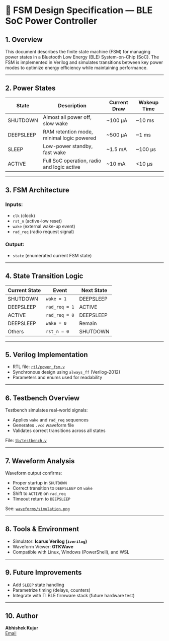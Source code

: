 # 📄 FSM Design Specification — BLE SoC Power Controller

## 1. Overview

This document describes the finite state machine (FSM) for managing power states in a Bluetooth Low Energy (BLE) System-on-Chip (SoC). The FSM is implemented in Verilog and simulates transitions between key power modes to optimize energy efficiency while maintaining performance.

---

## 2. Power States

| State      | Description                                     | Current Draw | Wakeup Time |
|------------|-------------------------------------------------|--------------|-------------|
| SHUTDOWN   | Almost all power off, slow wake                 | ~100 μA      | ~10 ms      |
| DEEPSLEEP  | RAM retention mode, minimal logic powered       | ~500 μA      | ~1 ms       |
| SLEEP      | Low-power standby, fast wake                    | ~1.5 mA      | ~100 μs     |
| ACTIVE     | Full SoC operation, radio and logic active      | ~10 mA       | <10 μs      |

---

## 3. FSM Architecture

### Inputs:
- `clk` (clock)
- `rst_n` (active-low reset)
- `wake` (external wake-up event)
- `rad_req` (radio request signal)

### Output:
- `state` (enumerated current FSM state)

---

## 4. State Transition Logic

| Current State | Event           | Next State |
|---------------|------------------|------------|
| SHUTDOWN      | `wake = 1`       | DEEPSLEEP  |
| DEEPSLEEP     | `rad_req = 1`    | ACTIVE     |
| ACTIVE        | `rad_req = 0`    | DEEPSLEEP  |
| DEEPSLEEP     | `wake = 0`       | Remain     |
| Others        | `rst_n = 0`      | SHUTDOWN   |

---

## 5. Verilog Implementation

- RTL file: [`rtl/power_fsm.v`](../rtl/power_fsm.v)
- Synchronous design using `always_ff` (Verilog-2012)
- Parameters and enums used for readability

---

## 6. Testbench Overview

Testbench simulates real-world signals:

- Applies `wake` and `rad_req` sequences
- Generates `.vcd` waveform file
- Validates correct transitions across all states

File: [`tb/testbench.v`](../tb/testbench.v)

---

## 7. Waveform Analysis

Waveform output confirms:

- Proper startup in `SHUTDOWN`
- Correct transition to `DEEPSLEEP` on `wake`
- Shift to `ACTIVE` on `rad_req`
- Timeout return to `DEEPSLEEP`

See: [`waveforms/simulation.png`](../docs/waveform/simulation_waveform.png)

---

## 8. Tools & Environment

- Simulator: **Icarus Verilog (`iverilog`)**
- Waveform Viewer: **GTKWave**
- Compatible with Linux, Windows (PowerShell), and WSL

---

## 9. Future Improvements

- Add `SLEEP` state handling
- Parametrize timing (delays, counters)
- Integrate with TI BLE firmware stack (future hardware test)

---

## 10. Author

**Abhishek Kujur**  
[Email](mailto:abhishekkujur@gmail.com)
